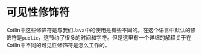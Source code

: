 # 可见性修饰符

Kotlin中这些修饰符是与我们Java中的使用是有些不同的。在这个语言中默认的修饰符是`public`，这节约了很多的时间和字符。但是这里有一个详细的解释关于在Kotlin中不同的可见性修饰符是怎么工作的。